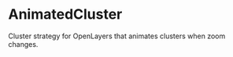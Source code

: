 AnimatedCluster
===============

Cluster strategy for OpenLayers that animates clusters when zoom changes.